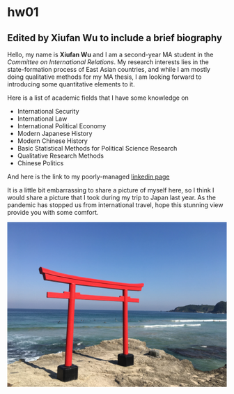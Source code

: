 # hw01

## Edited by Xiufan Wu to include a brief biography

Hello, my name is **Xiufan Wu** and I am a second-year MA student in the *Committee on International Relations*. My research interests lies in the state-formation process of East Asian countries, and while I am mostly doing qualitative methods for my MA thesis, I am looking forward to introducing some quantitative elements to it. 

Here is a list of academic fields that I have some knowledge on

* International Security
* International Law
* International Political Economy
* Modern Japanese History
* Modern Chinese History
* Basic Statistical Methods for Political Science Research 
* Qualitative Research Methods
* Chinese Politics 

And here is the link to my poorly-managed [linkedin page](https://www.linkedin.com/in/wuxiufan/)

It is a little bit embarrassing to share a picture of myself here, so I think I would share a picture that I took during my trip to Japan last year. As the pandemic has stopped us from international travel, hope this stunning view provide you with some comfort. 

![Torii](IMG_3591.JPG)


